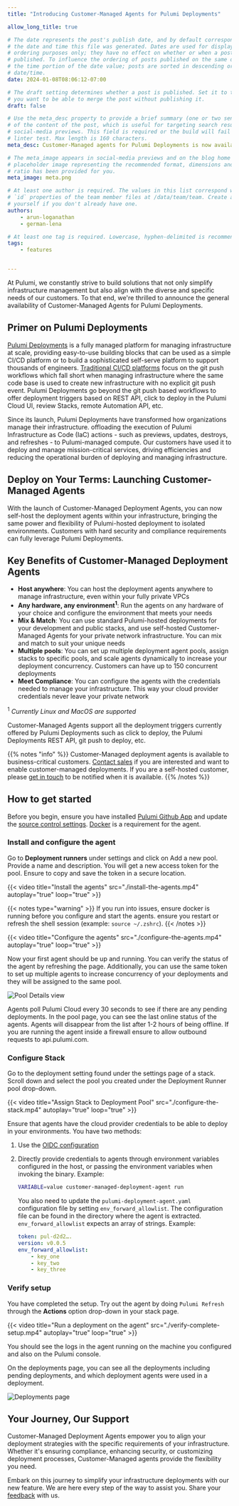 ```yaml
---
title: "Introducing Customer-Managed Agents for Pulumi Deployments"

allow_long_title: true

# The date represents the post's publish date, and by default corresponds with
# the date and time this file was generated. Dates are used for display and
# ordering purposes only; they have no effect on whether or when a post is
# published. To influence the ordering of posts published on the same date, use
# the time portion of the date value; posts are sorted in descending order by
# date/time.
date: 2024-01-08T08:06:12-07:00

# The draft setting determines whether a post is published. Set it to true if
# you want to be able to merge the post without publishing it.
draft: false

# Use the meta_desc property to provide a brief summary (one or two sentences)
# of the content of the post, which is useful for targeting search results or
# social-media previews. This field is required or the build will fail the
# linter test. Max length is 160 characters.
meta_desc: Customer-Managed agents for Pulumi Deployments is now available, allowing users to self-host deployment agents and get the same power and flexibility of Pulumi Deployments. 

# The meta_image appears in social-media previews and on the blog home page. A
# placeholder image representing the recommended format, dimensions and aspect
# ratio has been provided for you.
meta_image: meta.png

# At least one author is required. The values in this list correspond with the
# `id` properties of the team member files at /data/team/team. Create a file for
# yourself if you don't already have one.
authors:
    - arun-loganathan
    - german-lena 

# At least one tag is required. Lowercase, hyphen-delimited is recommended.
tags:
    - features


---
```


At Pulumi, we constantly strive to build solutions that not only simplify infrastructure management but also align with the diverse and specific needs of our customers. To that end, we're thrilled to announce the general availability of Customer-Managed Agents for Pulumi Deployments. 

<!--more-->

## Primer on Pulumi Deployments

[Pulumi Deployments](/docs/pulumi-cloud/deployments/) is a fully managed platform for managing infrastructure at scale, providing easy-to-use building blocks that can be used as a simple CI/CD platform or to build a sophisticated self-serve platform to support thousands of engineers. [Traditional CI/CD platforms](/docs/pulumi-cloud/deployments/versus) focus on the git push workflows which fall short when managing infrastructure where the same code base is used to create new infrastructure with no explicit git push event.  Pulumi Deployments go beyond the git push based workflows to offer deployment triggers based on REST API, click to deploy in the Pulumi Cloud UI, review Stacks, remote Automation API, etc. 

Since its launch, Pulumi Deployments have transformed how organizations manage their infrastructure. offloading the execution of Pulumi Infrastructure as Code (IaC) actions - such as previews, updates, destroys, and refreshes - to Pulumi-managed compute. Our customers have used it to deploy and manage mission-critical services, driving efficiencies and reducing the operational burden of deploying and managing infrastructure. 

## Deploy on Your Terms: Launching Customer-Managed Agents

With the launch of Customer-Managed Deployment Agents, you can now self-host the deployment agents within your infrastructure, bringing the same power and flexibility of Pulumi-hosted deployment to isolated environments. Customers with hard security and compliance requirements can fully leverage Pulumi Deployments. 

## Key Benefits of Customer-Managed Deployment Agents

- **Host anywhere**: You can host the deployment agents anywhere to manage infrastructure, even within your fully private VPCs
- **Any hardware, any environment<sup>1</sup>**: Run the agents on any hardware of your choice and configure the environment that meets your needs
- **Mix & Match**: You can use standard Pulumi-hosted deployments for your development and public stacks, and use self-hosted Customer-Managed Agents for your private network infrastructure. You can mix and match to suit your unique needs
- **Multiple pools**: You can set up multiple deployment agent pools, assign stacks to specific pools, and scale agents dynamically to increase your deployment concurrency. Customers can have up to 150 concurrent deployments
- **Meet Compliance**: You can configure the agents with the credentials needed to manage your infrastructure. This way your cloud provider credentials never leave your private network

<sup>1</sup> *Currently Linux and MacOS are supported*

Customer-Managed Agents support all the deployment triggers currently offered by Pulumi Deployments such as click to deploy, the Pulumi Deployments REST API, git push to deploy, etc. 

{{% notes "info" %}}
Customer-Managed deployment agents is available to business-critical customers. [Contact sales](/contact/?form=sales) if you are interested and want to enable customer-managed deployments. If you are a self-hosted customer, please [get in touch](https://share.hsforms.com/1YajiJ73sSuGn5RoTkyvKxg2mxud) to be notified when it is available.
{{% /notes %}}


## How to get started

Before you begin, ensure you have installed [Pulumi Github App](/docs/using-pulumi/continuous-delivery/github-app/) and update the [source control settings](/docs/pulumi-cloud/deployments/get-started/#:~:text=Fill%20out%20the%20Source%20control%20settings). [Docker](https://docs.docker.com/engine/) is a requirement for the agent.

### Install and configure the agent

Go to **Deployment runners** under settings and click on Add a new pool. Provide a name and description. You will get a new access token for the pool. Ensure to copy and save the token in a secure location.

{{< video title="Install the agents" src="./install-the-agents.mp4" autoplay="true" loop="true" >}}

{{< notes type="warning" >}}
If you run into issues, ensure docker is running before you configure and start the agents. ensure you restart or refresh the shell session (example: `source ~/.zshrc`).
{{< /notes >}}

{{< video title="Configure the agents" src="./configure-the-agents.mp4" autoplay="true" loop="true" >}}

Now your first agent should be up and running. You can verify the status of the agent by refreshing the page. Additionally, you can use the same token to set up multiple agents to increase concurrency of your deployments and they will be assigned to the same pool.

![Pool Details view](./view-agent-status.png)

Agents poll Pulumi Cloud every 30 seconds to see if there are any pending deployments. In the pool page, you can see the last online status of the agents. Agents will disappear from the list after 1-2 hours of being offline. If you are running the agent inside a firewall ensure to allow outbound requests to api.pulumi.com.

### Configure Stack

Go to the deployment setting found under the settings page of a stack. Scroll down and select the pool you created under the Deployment Runner pool drop-down.

{{< video title="Assign Stack to Deployment Pool" src="./configure-the-stack.mp4" autoplay="true" loop="true" >}}

Ensure that agents have the cloud provider credentials to be able to deploy in your environments. You have two methods:

1. Use the [OIDC configuration](/docs/pulumi-cloud/oidc)
2. Directly provide credentials to agents through environment variables configured in the host, or passing the environment variables when invoking the binary. Example:

   ```bash
   VARIABLE=value customer-managed-deployment-agent run
   ```

   You also need to update the `pulumi-deployment-agent.yaml` configuration file by setting `env_forward_allowlist`. The configuration file can be found in the directory where the agent is extracted. `env_forward_allowlist` expects an array of strings. Example:

    ```yaml
    token: pul-d2d2….
    version: v0.0.5
    env_forward_allowlist:
        - key_one
        - key_two
        - key_three
    ```

### Verify setup

You have completed the setup. Try out the agent by doing `Pulumi Refresh` through the **Actions** option drop-down in your stack page.

{{< video title="Run a deployment on the agent" src="./verify-complete-setup.mp4" autoplay="true" loop="true" >}}

You should see the logs in the agent running on the machine you configured and also on the Pulumi console.

On the deployments page, you can see all the deployments including pending deployments, and which deployment agents were used in a deployment.

![Deployments page](./view-deployments-status.png)


## Your Journey, Our Support
Customer-Managed Deployment Agents empower you to align your deployment strategies with the specific requirements of your infrastructure. Whether it's ensuring compliance, enhancing security, or customizing deployment processes, Customer-Managed agents provide the flexibility you need.

Embark on this journey to simplify your infrastructure deployments with our new feature. We are here every step of the way to assist you. Share your [feedback](https://github.com/pulumi/pulumi-cloud-requests/issues/new/choose) with us.
